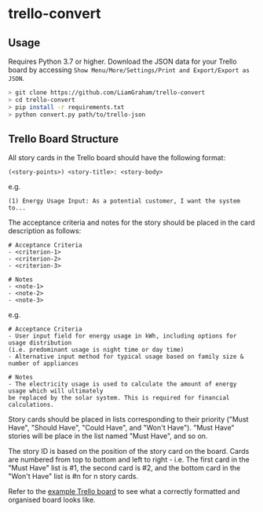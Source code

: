 # trello-convert

## Usage

Requires Python 3.7 or higher. Download the JSON data for your Trello board by accessing `Show Menu/More/Settings/Print
and Export/Export as JSON`. 

```bash
> git clone https://github.com/LiamGraham/trello-convert
> cd trello-convert
> pip install -r requirements.txt
> python convert.py path/to/trello-json
```

## Trello Board Structure

All story cards in the Trello board should have the following format:

```
(<story-points>) <story-title>: <story-body>
```

e.g. 
```
(1) Energy Usage Input: As a potential customer, I want the system to...
```

The acceptance criteria and notes for the story should be placed in the card description
as follows:

```
# Acceptance Criteria
- <criterion-1> 
- <criterion-2>
- <criterion-3>

# Notes
- <note-1> 
- <note-2>
- <note-3>
```

e.g.

```
# Acceptance Criteria
- User input field for energy usage in kWh, including options for usage distribution 
(i.e. predominant usage is night time or day time)
- Alternative input method for typical usage based on family size & number of appliances

# Notes
- The electricity usage is used to calculate the amount of energy usage which will ultimately 
be replaced by the solar system. This is required for financial calculations.
```

Story cards should be placed in lists corresponding to their priority ("Must Have", "Should
Have", "Could Have", and "Won't Have"). "Must Have" stories will be place in the list
named "Must Have", and so on.

The story ID is based on the position of the story card on the board. Cards are numbered
from top to bottom and left to right - i.e. The first card in the "Must Have" list is
#1, the second card is #2, and the bottom card in the "Won't Have" list is #n for n
story cards. 

Refer to the [example Trello board](https://trello.com/b/VhYYh3YQ/csse3002-example-trello-board) to see what a correctly formatted and organised board
looks like.
